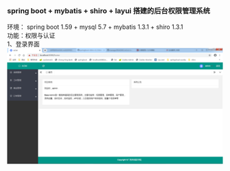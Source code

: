 ### spring boot + mybatis + shiro + layui 搭建的后台权限管理系统
环境：
spring boot 1.59 + mysql 5.7 + mybatis 1.3.1 + shiro 1.3.1
<br/>功能：权限与认证
<br/>1、登录界面
![Image text](https://raw.githubusercontent.com/hhchcl/manage/master/src/main/resources/static/screenShots/home.png)
